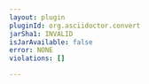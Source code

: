 ```yaml
---
layout: plugin
pluginId: org.asciidoctor.convert
jarSha1: INVALID
isJarAvailable: false
error: NONE
violations: []

---
```

